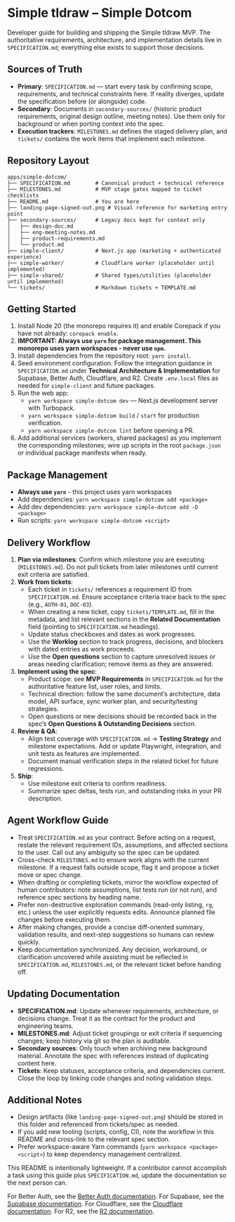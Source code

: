 # Simple tldraw – Simple Dotcom

Developer guide for building and shipping the Simple tldraw MVP. The authoritative requirements, architecture, and implementation details live in `SPECIFICATION.md`; everything else exists to support those decisions.

## Sources of Truth
- **Primary**: `SPECIFICATION.md` — start every task by confirming scope, requirements, and technical constraints here. If reality diverges, update the specification before (or alongside) code.
- **Secondary**: Documents in `secondary-sources/` (historic product requirements, original design outline, meeting notes). Use them only for background or when porting context into the spec.
- **Execution trackers**: `MILESTONES.md` defines the staged delivery plan, and `tickets/` contains the work items that implement each milestone.

## Repository Layout
```
apps/simple-dotcom/
├── SPECIFICATION.md        # Canonical product + technical reference
├── MILESTONES.md           # MVP stage gates mapped to ticket checklists
├── README.md               # You are here
├── landing-page-signed-out.png # Visual reference for marketing entry point
├── secondary-sources/      # Legacy docs kept for context only
│   ├── design-doc.md
│   ├── eng-meeting-notes.md
│   ├── product-requirements.md
│   └── product.md
├── simple-client/          # Next.js app (marketing + authenticated experience)
├── simple-worker/          # Cloudflare worker (placeholder until implemented)
├── simple-shared/          # Shared types/utilities (placeholder until implemented)
└── tickets/                # Markdown tickets + TEMPLATE.md
```

## Getting Started
1. Install Node 20 (the monorepo requires it) and enable Corepack if you have not already: `corepack enable`.
2. **IMPORTANT: Always use `yarn` for package management. This monorepo uses yarn workspaces - never use `npm`.**
3. Install dependencies from the repository root: `yarn install`.
4. Seed environment configuration. Follow the integration guidance in `SPECIFICATION.md` under **Technical Architecture & Implementation** for Supabase, Better Auth, Cloudflare, and R2. Create `.env.local` files as needed for `simple-client` and future packages.
5. Run the web app:
   - `yarn workspace simple-dotcom dev` — Next.js development server with Turbopack.
   - `yarn workspace simple-dotcom build` / `start` for production verification.
   - `yarn workspace simple-dotcom lint` before opening a PR.
6. Add additional services (workers, shared packages) as you implement the corresponding milestones; wire up scripts in the root `package.json` or individual package manifests when ready.

## Package Management
- **Always use `yarn`** - this project uses yarn workspaces
- Add dependencies: `yarn workspace simple-dotcom add <package>`
- Add dev dependencies: `yarn workspace simple-dotcom add -D <package>`
- Run scripts: `yarn workspace simple-dotcom <script>`

## Delivery Workflow
1. **Plan via milestones**: Confirm which milestone you are executing (`MILESTONES.md`). Do not pull tickets from later milestones until current exit criteria are satisfied.
2. **Work from tickets**:
   - Each ticket in `tickets/` references a requirement ID from `SPECIFICATION.md`. Ensure acceptance criteria trace back to the spec (e.g., `AUTH-01`, `DOC-03`).
   - When creating a new ticket, copy `tickets/TEMPLATE.md`, fill in the metadata, and list relevant sections in the **Related Documentation** field (pointing to `SPECIFICATION.md` headings).
   - Update status checkboxes and dates as work progresses.
   - Use the **Worklog** section to track progress, decisions, and blockers with dated entries as work proceeds.
   - Use the **Open questions** section to capture unresolved issues or areas needing clarification; remove items as they are answered.
3. **Implement using the spec**:
   - Product scope: see **MVP Requirements** in `SPECIFICATION.md` for the authoritative feature list, user roles, and limits.
   - Technical direction: follow the same document’s architecture, data model, API surface, sync worker plan, and security/testing strategies.
   - Open questions or new decisions should be recorded back in the spec’s **Open Questions & Outstanding Decisions** section.
4. **Review & QA**:
   - Align test coverage with `SPECIFICATION.md` → **Testing Strategy** and milestone expectations. Add or update Playwright, integration, and unit tests as features are implemented.
   - Document manual verification steps in the related ticket for future regressions.
5. **Ship**:
   - Use milestone exit criteria to confirm readiness.
   - Summarize spec deltas, tests run, and outstanding risks in your PR description.

## Agent Workflow Guide
- Treat `SPECIFICATION.md` as your contract. Before acting on a request, restate the relevant requirement IDs, assumptions, and affected sections to the user. Call out any ambiguity so the spec can be updated.
- Cross-check `MILESTONES.md` to ensure work aligns with the current milestone. If a request falls outside scope, flag it and propose a ticket move or spec change.
- When drafting or completing tickets, mirror the workflow expected of human contributors: note assumptions, list tests run (or not run), and reference spec sections by heading name.
- Prefer non-destructive exploration commands (read-only listing, `rg`, etc.) unless the user explicitly requests edits. Announce planned file changes before executing them.
- After making changes, provide a concise diff-oriented summary, validation results, and next-step suggestions so humans can review quickly.
- Keep documentation synchronized. Any decision, workaround, or clarification uncovered while assisting must be reflected in `SPECIFICATION.md`, `MILESTONES.md`, or the relevant ticket before handing off.

## Updating Documentation
- **SPECIFICATION.md**: Update whenever requirements, architecture, or decisions change. Treat it as the contract for the product and engineering teams.
- **MILESTONES.md**: Adjust ticket groupings or exit criteria if sequencing changes; keep history via git so the plan is auditable.
- **Secondary sources**: Only touch when archiving new background material. Annotate the spec with references instead of duplicating content here.
- **Tickets**: Keep statuses, acceptance criteria, and dependencies current. Close the loop by linking code changes and noting validation steps.

## Additional Notes
- Design artifacts (like `landing-page-signed-out.png`) should be stored in this folder and referenced from tickets/spec as needed.
- If you add new tooling (scripts, config, CI), note the workflow in this README and cross-link to the relevant spec section.
- Prefer workspace-aware Yarn commands (`yarn workspace <package> <script>`) to keep dependency management centralized.

This README is intentionally lightweight. If a contributor cannot accomplish a task using this guide plus `SPECIFICATION.md`, update the documentation so the next person can.

For Better Auth, see the [Better Auth documentation](https://www.better-auth.com/llms.txt).
For Supabase, see the [Supabase documentation](https://supabase.com/docs).
For Cloudflare, see the [Cloudflare documentation](https://developers.cloudflare.com/workers/runtime-apis/overview).
For R2, see the [R2 documentation](https://developers.cloudflare.com/r2/reference).